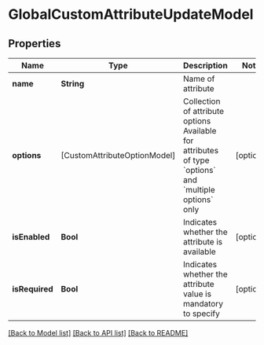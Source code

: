# GlobalCustomAttributeUpdateModel

## Properties
Name | Type | Description | Notes
------------ | ------------- | ------------- | -------------
**name** | **String** | Name of attribute | 
**options** | [CustomAttributeOptionModel] | Collection of attribute options   Available for attributes of type &#x60;options&#x60; and &#x60;multiple options&#x60; only | [optional] 
**isEnabled** | **Bool** | Indicates whether the attribute is available | [optional] 
**isRequired** | **Bool** | Indicates whether the attribute value is mandatory to specify | [optional] 

[[Back to Model list]](../README.md#documentation-for-models) [[Back to API list]](../README.md#documentation-for-api-endpoints) [[Back to README]](../README.md)


